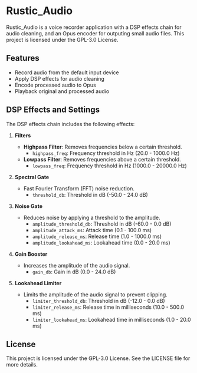 # Rustic_Audio

Rustic_Audio is a voice recorder application with a DSP effects chain for audio cleaning, and an Opus encoder for outputing small audio files. This project is licensed under the GPL-3.0 License.

## Features

- Record audio from the default input device
- Apply DSP effects for audio cleaning
- Encode processed audio to Opus
- Playback original and processed audio

## DSP Effects and Settings

The DSP effects chain includes the following effects:

1. **Filters**
   - **Highpass Filter**: Removes frequencies below a certain threshold.
     - `highpass_freq`: Frequency threshold in Hz (20.0 - 1000.0 Hz)
   - **Lowpass Filter**: Removes frequencies above a certain threshold.
     - `lowpass_freq`: Frequency threshold in Hz (1000.0 - 20000.0 Hz)

2. **Spectral Gate**
   - Fast Fourier Transform (FFT) noise reduction.
     - `threshold_db`: Threshold in dB (-50.0 - 24.0 dB)

3. **Noise Gate**
   - Reduces noise by applying a threshold to the amplitude.
     - `amplitude_threshold_db`: Threshold in dB (-60.0 - 0.0 dB)
     - `amplitude_attack_ms`: Attack time (0.1 - 100.0 ms)
     - `amplitude_release_ms`: Release time (1.0 - 1000.0 ms)
     - `amplitude_lookahead_ms`: Lookahead time (0.0 - 20.0 ms)

4. **Gain Booster**
   - Increases the amplitude of the audio signal.
     - `gain_db`: Gain in dB (0.0 - 24.0 dB)

5. **Lookahead Limiter**
   - Limits the amplitude of the audio signal to prevent clipping.
     - `limiter_threshold_db`: Threshold in dB (-12.0 - 0.0 dB)
     - `limiter_release_ms`: Release time in milliseconds (10.0 - 500.0 ms)
     - `limiter_lookahead_ms`: Lookahead time in milliseconds (1.0 - 20.0 ms)

## License

This project is licensed under the GPL-3.0 License. See the LICENSE file for more details.
